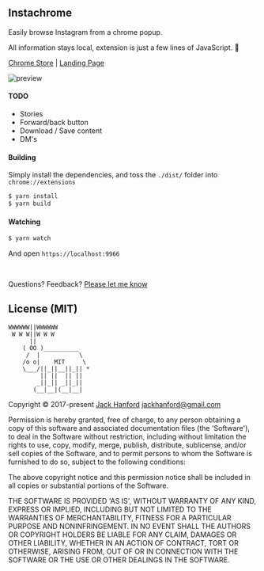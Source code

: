## Instachrome

Easily browse Instagram from a chrome popup.

All information stays local, extension is just a few lines of JavaScript. 🎉

[Chrome Store](https://chrome.google.com/webstore/detail/dffakiimcpeogagieklcdchklmghdnhd) | [Landing Page](https://jackhanford.com/instachrome)

![preview](https://github.com/hanford/Instachrome/blob/master/preview.png)

#### TODO
- Stories
- Forward/back button
- Download / Save content
- DM's

#### Building
Simply install the dependencies, and toss the `./dist/` folder into `chrome://extensions`
```sh
$ yarn install
$ yarn build
```

#### Watching
```sh
$ yarn watch
```

And open `https://localhost:9966`

<br />

Questions? Feedback? [Please let me know](https://github.com/hanford/Instachrome/issues/new)

## License (MIT)

```
WWWWWW||WWWWWW
 W W W||W W W
      ||
    ( OO )__________
     /  |           \
    /o o|    MIT     \
    \___/||_||__||_|| *
         || ||  || ||
        _||_|| _||_||
       (__|__|(__|__|
```
Copyright © 2017-present [Jack Hanford](http://jackhanford.com) jackhanford@gmail.com

Permission is hereby granted, free of charge, to any person obtaining a copy of this software and associated documentation files (the 'Software'), to deal in the Software without restriction, including without limitation the rights to use, copy, modify, merge, publish, distribute, sublicense, and/or sell copies of the Software, and to permit persons to whom the Software is furnished to do so, subject to the following conditions:

The above copyright notice and this permission notice shall be included in all copies or substantial portions of the Software.

THE SOFTWARE IS PROVIDED 'AS IS', WITHOUT WARRANTY OF ANY KIND, EXPRESS OR IMPLIED, INCLUDING BUT NOT LIMITED TO THE WARRANTIES OF MERCHANTABILITY, FITNESS FOR A PARTICULAR PURPOSE AND NONINFRINGEMENT. IN NO EVENT SHALL THE AUTHORS OR COPYRIGHT HOLDERS BE LIABLE FOR ANY CLAIM, DAMAGES OR OTHER LIABILITY, WHETHER IN AN ACTION OF CONTRACT, TORT OR OTHERWISE, ARISING FROM, OUT OF OR IN CONNECTION WITH THE SOFTWARE OR THE USE OR OTHER DEALINGS IN THE SOFTWARE.
